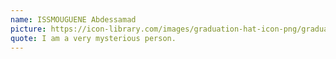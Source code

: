 ```yaml
---
name: ISSMOUGUENE Abdessamad
picture: https://icon-library.com/images/graduation-hat-icon-png/graduation-hat-icon-png-29.jpg
quote: I am a very mysterious person.
---
```

